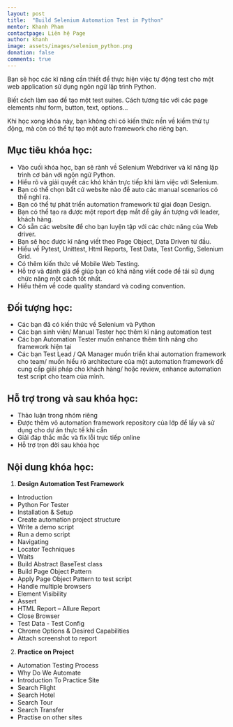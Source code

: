 ```yaml
---
layout: post
title:  "Build Selenium Automation Test in Python"
mentor: Khanh Pham
contactpage: Liên hệ Page
author: khanh
image: assets/images/selenium_python.png
donation: false
comments: true
---
```

Bạn sẽ học các kĩ năng cần thiết để thực hiện việc tự động test cho một web application sử dụng ngôn ngữ lập trình Python. 

Biết cách làm sao để tạo một test suites. Cách tương tác với các page elements như form, button, text, options... 

Khi học xong khóa này, bạn không chỉ có kiến thức nền về kiểm thử tự động, mà còn có thể tự tạo một auto framework cho riêng bạn.

## Mục tiêu khóa học:
+ Vào cuối khóa học, bạn sẽ rành về Selenium Webdriver và kĩ năng lập trình cơ bản với ngôn ngữ Python.
+ Hiểu rõ và giải quyết các khó khăn trực tiếp khi làm việc với Selenium.
+ Bạn có thể chọn bất cứ website nào để auto các manual scenarios có thể nghĩ ra.
+ Bạn có thể tự phát triển automation framework từ giai đoạn Design.
+ Bạn có thể tạo ra được một report đẹp mắt để gây ấn tượng với leader, khách hàng.
+ Có sẵn các website để cho bạn luyện tập với các chức năng của Web driver.
+ Bạn sẽ học được kĩ năng viết theo Page Object, Data Driven từ đầu.
+ Hiểu về Pytest, Unittest, Html Reports, Test Data, Test Config, Selenium Grid.
+ Có thêm kiến thức về Mobile Web Testing.
+ Hỗ trợ và đánh giá để giúp bạn có khả năng viết code để tái sử dụng chức năng một cách tốt nhất.
+ Hiểu thêm về code quality standard và coding convention.

## Đối tượng học:
+ Các bạn đã có kiến thức về Selenium và Python
+ Các bạn sinh viên/ Manual Tester học thêm kĩ năng automation test
+ Các bạn Automation Tester muốn enhance thêm tính năng cho framework hiện tại
+ Các bạn Test Lead / QA Manager muốn triển khai automation framework cho team/ muốn hiểu rõ architecture của một automation framework để cung cấp giải pháp cho khách hàng/ hoặc review, enhance automation test script cho team của mình.  

## Hỗ trợ trong và sau khóa học:
+ Thảo luận trong nhóm riêng
+ Được thêm vô automation framework repository của lớp để lấy và sử dụng cho dự án thực tế khi cần
+ Giải đáp thắc mắc và fix lỗi trực tiếp online
+ Hỗ trợ trọn đời sau khóa học

## Nội dung khóa học:
1. **Design Automation Test Framework**
+ Introduction
+ Python For Tester
+ Installation & Setup
+ Create automation project structure
+ Write a demo script
+ Run a demo script
+ Navigating
+ Locator Techniques
+ Waits
+ Build Abstract BaseTest class
+ Build Page Object Pattern
+ Apply Page Object Pattern to test script
+ Handle multiple browsers
+ Element Visibility
+ Assert
+ HTML Report – Allure Report
+ Close Browser
+ Test Data - Test Config
+ Chrome Options & Desired Capabilities
+ Attach screenshot to report
2. **Practice on Project**
+ Automation Testing Process
+ Why Do We Automate
+ Introduction To Practice Site
+ Search Flight
+ Search Hotel
+ Search Tour
+ Search Transfer
+ Practise on other sites